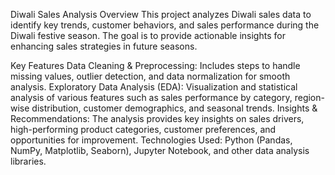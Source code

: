 Diwali Sales Analysis
Overview
This project analyzes Diwali sales data to identify key trends, customer behaviors, and sales performance during the Diwali festive season. The goal is to provide actionable insights for enhancing sales strategies in future seasons.

Key Features
Data Cleaning & Preprocessing: Includes steps to handle missing values, outlier detection, and data normalization for smooth analysis.
Exploratory Data Analysis (EDA): Visualization and statistical analysis of various features such as sales performance by category, region-wise distribution, customer demographics, and seasonal trends.
Insights & Recommendations: The analysis provides key insights on sales drivers, high-performing product categories, customer preferences, and opportunities for improvement.
Technologies Used: Python (Pandas, NumPy, Matplotlib, Seaborn), Jupyter Notebook, and other data analysis libraries.
